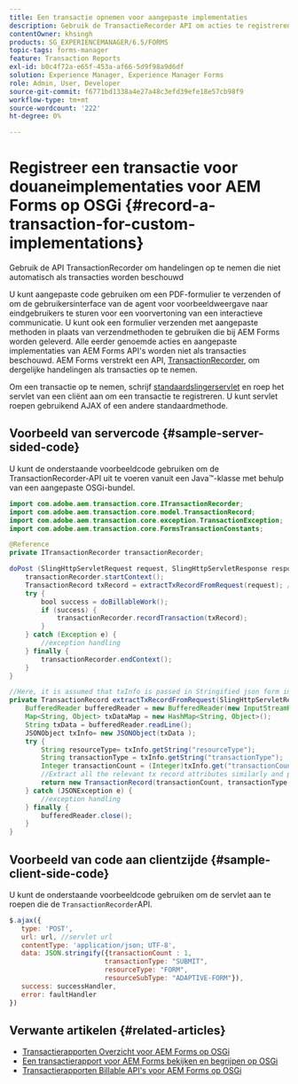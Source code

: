 ```yaml
---
title: Een transactie opnemen voor aangepaste implementaties
description: Gebruik de TransactieRecorder API om acties te registreren die niet automatisch als transacties worden rekenschap gegeven.
contentOwner: khsingh
products: SG_EXPERIENCEMANAGER/6.5/FORMS
topic-tags: forms-manager
feature: Transaction Reports
exl-id: b0c4f72a-e65f-453a-af66-5d9f98a9d6df
solution: Experience Manager, Experience Manager Forms
role: Admin, User, Developer
source-git-commit: f6771bd1338a4e27a48c3efd39efe18e57cb98f9
workflow-type: tm+mt
source-wordcount: '222'
ht-degree: 0%

---
```


# Registreer een transactie voor douaneimplementaties voor AEM Forms op OSGi {#record-a-transaction-for-custom-implementations}

Gebruik de API TransactionRecorder om handelingen op te nemen die niet automatisch als transacties worden beschouwd

U kunt aangepaste code gebruiken om een PDF-formulier te verzenden of om de gebruikersinterface van de agent voor voorbeeldweergave naar eindgebruikers te sturen voor een voorvertoning van een interactieve communicatie. U kunt ook een formulier verzenden met aangepaste methoden in plaats van verzendmethoden te gebruiken die bij AEM Forms worden geleverd. Alle eerder genoemde acties en aangepaste implementaties van AEM Forms API&#39;s worden niet als transacties beschouwd. AEM Forms verstrekt een API, [TransactionRecorder](https://developer.adobe.com/experience-manager/reference-materials/6-5/forms/javadocs/com/adobe/aem/transaction/core/ITransactionRecorder.html), om dergelijke handelingen als transacties op te nemen.

Om een transactie op te nemen, schrijf [standaardslingerservlet](https://experienceleague.adobe.com/docs/experience-manager-learn/forms/store-and-retrieve-af-with-2fa/create-servlet.html?lang=en) en roep het servlet van een cliënt aan om een transactie te registreren. U kunt servlet roepen gebruikend AJAX of een andere standaardmethode.

## Voorbeeld van servercode {#sample-server-sided-code}

U kunt de onderstaande voorbeeldcode gebruiken om de TransactionRecorder-API uit te voeren vanuit een Java™-klasse met behulp van een aangepaste OSGi-bundel.

```java
import com.adobe.aem.transaction.core.ITransactionRecorder;
import com.adobe.aem.transaction.core.model.TransactionRecord;
import com.adobe.aem.transaction.core.exception.TransactionException;
import com.adobe.aem.transaction.core.FormsTransactionConstants;

@Reference
private ITransactionRecorder transactionRecorder;

doPost (SlingHttpServletRequest request, SlingHttpServletResponse response) {
    transactionRecorder.startContext();
    TransactionRecord txRecord = extractTxRecordFromRequest(request); //extract transaction relevant data from request
    try {
        bool success = doBillableWork();
        if (success) {
            transactionRecorder.recordTransaction(txRecord);
        }
    } catch (Exception e) {
        //exception handling
    } finally {
        transactionRecorder.endContext();
    }
}

//Here, it is assumed that txInfo is passed in Stringified json form in the ajax call (in data parameter). You can pass txInfo from client in any way that you find suitable.
private TransactionRecord extractTxRecordFromRequest(SlingHttpServletRequest request) {
    BufferedReader bufferedReader = new BufferedReader(new InputStreamReader(request.getInputStream()));
    Map<String, Object> txDataMap = new HashMap<String, Object>();
    String txData = bufferedReader.readLine();
    JSONObject txInfo= new JSONObject(txData );
    try {
        String resourceType= txInfo.getString("resourceType");
        String transactionType = txInfo.getString("transactionType");
        Integer transactionCount = (Integer)txInfo.get("transactionCount");
        //Extract all the relevant tx record attributes similarly and pass them in Transaction Record constructor as per the java doc}
        return new TransactionRecord(transactionCount, transactionType, resourceType, ..);
    } catch (JSONException e) {
        //exception handling
    } finally {
        bufferedReader.close();
    }
}
```

## Voorbeeld van code aan clientzijde {#sample-client-side-code}

U kunt de onderstaande voorbeeldcode gebruiken om de servlet aan te roepen die de `TransactionRecorder`API.

```javascript
$.ajax({
   type: 'POST',
   url: url, //servlet url
   contentType: 'application/json; UTF-8',
   data: JSON.stringify({transactionCount : 1,
                        transactionType: "SUBMIT",
                        resourceType: "FORM",
                        resourceSubType: "ADAPTIVE-FORM"}),
   success: successHandler,
   error: faultHandler
})
```

## Verwante artikelen {#related-articles}

* [Transactierapporten Overzicht voor AEM Forms op OSGi](/help/forms/using/transaction-reports-overview.md)
* [Een transactierapport voor AEM Forms bekijken en begrijpen op OSGi](/help/forms/using/viewing-and-understanding-transaction-reports.md)
* [Transactierapporten Billable API&#39;s voor AEM Forms op OSGi](/help/forms/using/transaction-reports-billable-apis.md)
